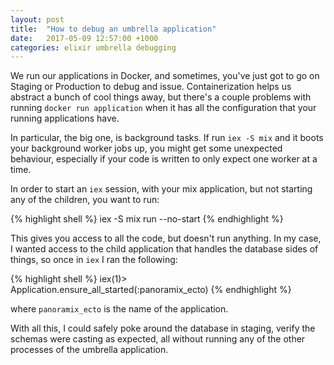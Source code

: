 ```yaml
---
layout: post
title:  "How to debug an umbrella application"
date:   2017-05-09 12:57:00 +1000
categories: elixir umbrella debugging
---
```

We run our applications in Docker, and sometimes, you've just got to go on Staging or Production to debug and issue.
Containerization helps us abstract a bunch of cool things away, but there's a couple problems with running `docker run application` when it has all the configuration that your running applications have.

In particular, the big one, is background tasks. If run `iex -S mix` and it boots your background worker jobs up, you might get some unexpected behaviour, especially if your code is written to only expect one worker at a time.

In order to start an `iex` session, with your mix application, but not starting any of the children, you want to run:

{% highlight shell %}
iex -S mix run --no-start
{% endhighlight %}


This gives you access to all the code, but doesn't run anything.
In my case, I wanted access to the child application that handles the database sides of things, so once in `iex` I ran the following:

{% highlight shell %}
iex(1)> Application.ensure_all_started(:panoramix_ecto)
{% endhighlight %}

where `panoramix_ecto` is the name of the application.


With all this, I could safely poke around the database in staging, verify the schemas were casting as expected, all without running any of the other processes of the umbrella application.
